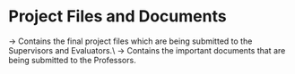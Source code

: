 # Project Files and Documents
-> Contains the final project files which are being submitted to the Supervisors and Evaluators.\\
-> Contains the important documents that are being submitted to the Professors.
